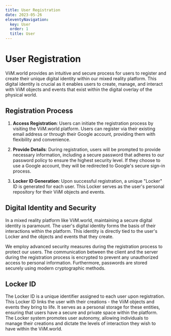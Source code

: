 ```yaml
---
title: User Registration
date: 2023-05-26
eleventyNavigation:
  key: User 
  order: 1
  title: User
---
```


# User Registration

ViiM.world provides an intuitive and secure process for users to register and create their unique digital identity within our mixed reality platform. This digital identity is crucial as it enables users to create, manage, and interact with ViiM objects and events that exist within the digital overlay of the physical world.

## Registration Process

1. **Access Registration**: Users can initiate the registration process by visiting the ViiM.world platform. Users can register via their existing email address or through their Google account, providing them with flexibility and convenience.

2. **Provide Details**: During registration, users will be prompted to provide necessary information, including a secure password that adheres to our password policy to ensure the highest security level. If they choose to use a Google account, they will be redirected to Google's secure sign-in process.

3. **Locker ID Generation**: Upon successful registration, a unique "Locker" ID is generated for each user. This Locker serves as the user's personal repository for their ViiM objects and events.

## Digital Identity and Security

In a mixed reality platform like ViiM.world, maintaining a secure digital identity is paramount. The user's digital identity forms the basis of their interactions within the platform. This identity is directly tied to the user's Locker and the objects and events that they create.

We employ advanced security measures during the registration process to protect our users. The communication between the client and the server during the registration process is encrypted to prevent any unauthorized access to personal information. Furthermore, passwords are stored securely using modern cryptographic methods.

## Locker ID

The Locker ID is a unique identifier assigned to each user upon registration. This Locker ID links the user with their creations - the ViiM objects and events they bring to life. It serves as a personal storage for these entities, ensuring that users have a secure and private space within the platform. The Locker system promotes user autonomy, allowing individuals to manage their creations and dictate the levels of interaction they wish to have within the ViiM.world.
